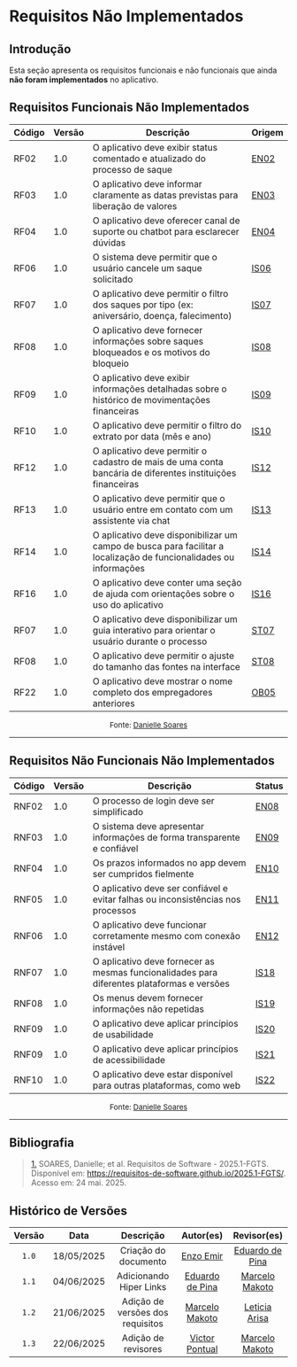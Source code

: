 # Requisitos Não Implementados

## Introdução

Esta seção apresenta os requisitos funcionais e não funcionais que ainda **não foram implementados** no aplicativo.


## Requisitos Funcionais Não Implementados

| Código | Versão | Descrição                                                                                   | Origem |
|--------|--------|----------------------------------------------------------------------------------------------|--------|
| RF02   | 1.0 | O aplicativo deve exibir status comentado e atualizado do processo de saque                 | [EN02](https://requisitos-de-software.github.io/2025.1-FGTS/Elicitacao/Tecnicas-de-Elicitacao/Entrevista/#EN_RF)   |
| RF03   | 1.0 | O aplicativo deve informar claramente as datas previstas para liberação de valores          | [EN03](https://requisitos-de-software.github.io/2025.1-FGTS/Elicitacao/Tecnicas-de-Elicitacao/Entrevista/#EN_RF)   |
| RF04   | 1.0 | O aplicativo deve oferecer canal de suporte ou chatbot para esclarecer dúvidas              | [EN04](https://requisitos-de-software.github.io/2025.1-FGTS/Elicitacao/Tecnicas-de-Elicitacao/Entrevista/#EN_RF)   |
| RF06   | 1.0 | O sistema deve permitir que o usuário cancele um saque solicitado                           | [IS06](https://requisitos-de-software.github.io/2025.1-FGTS/Elicitacao/Tecnicas-de-Elicitacao/Introspeccao/#IS_RF)   |
| RF07   | 1.0 | O aplicativo deve permitir o filtro dos saques por tipo (ex: aniversário, doença, falecimento) | [IS07](https://requisitos-de-software.github.io/2025.1-FGTS/Elicitacao/Tecnicas-de-Elicitacao/Introspeccao/#IS_RF)   |
| RF08   | 1.0 | O aplicativo deve fornecer informações sobre saques bloqueados e os motivos do bloqueio     | [IS08](https://requisitos-de-software.github.io/2025.1-FGTS/Elicitacao/Tecnicas-de-Elicitacao/Introspeccao/#IS_RF)   |
| RF09   | 1.0 | O aplicativo deve exibir informações detalhadas sobre o histórico de movimentações financeiras | [IS09](https://requisitos-de-software.github.io/2025.1-FGTS/Elicitacao/Tecnicas-de-Elicitacao/Introspeccao/#IS_RF)   |
| RF10   | 1.0 | O aplicativo deve permitir o filtro do extrato por data (mês e ano)                         | [IS10](https://requisitos-de-software.github.io/2025.1-FGTS/Elicitacao/Tecnicas-de-Elicitacao/Introspeccao/#IS_RF)   |
| RF12   | 1.0 | O aplicativo deve permitir o cadastro de mais de uma conta bancária de diferentes instituições financeiras | [IS12](https://requisitos-de-software.github.io/2025.1-FGTS/Elicitacao/Tecnicas-de-Elicitacao/Introspeccao/#IS_RF)   |
| RF13   | 1.0 | O aplicativo deve permitir que o usuário entre em contato com um assistente via chat        | [IS13](https://requisitos-de-software.github.io/2025.1-FGTS/Elicitacao/Tecnicas-de-Elicitacao/Introspeccao/#IS_RF)   |
| RF14   | 1.0 | O aplicativo deve disponibilizar um campo de busca para facilitar a localização de funcionalidades ou informações | [IS14](https://requisitos-de-software.github.io/2025.1-FGTS/Elicitacao/Tecnicas-de-Elicitacao/Introspeccao/#IS_RF)   |
| RF16   | 1.0 | O aplicativo deve conter uma seção de ajuda com orientações sobre o uso do aplicativo       | [IS16](https://requisitos-de-software.github.io/2025.1-FGTS/Elicitacao/Tecnicas-de-Elicitacao/Introspeccao/#IS_RF)   |
| RF07   | 1.0 | O aplicativo deve disponibilizar um guia interativo para orientar o usuário durante o processo | [ST07](https://requisitos-de-software.github.io/2025.1-FGTS/Elicitacao/Tecnicas-de-Elicitacao/Storytelling/#ST_RF)   |
| RF08   | 1.0 | O aplicativo deve permitir o ajuste do tamanho das fontes na interface                      | [ST08](https://requisitos-de-software.github.io/2025.1-FGTS/Elicitacao/Tecnicas-de-Elicitacao/Storytelling/#ST_RF)   |
| RF22   | 	1.0 | O aplicativo deve mostrar o nome completo dos empregadores anteriores                      | [OB05](https://requisitos-de-software.github.io/2025.1-FGTS/Elicitacao/Tecnicas-de-Elicitacao/Observacao/#OB_RF)   |
<p style="text-align: center; font-size: 10pt;">Fonte: <a href="https://github.com/danielle-soaress">Danielle Soares</a></p>

---

## Requisitos Não Funcionais Não Implementados

| Código  | Versão | Descrição                                                                                       | Status |
|---------|--------|--------------------------------------------------------------------------------------------------|--------|
| RNF02   | 1.0 | O processo de login deve ser simplificado                                                        | [EN08](https://requisitos-de-software.github.io/2025.1-FGTS/Elicitacao/Tecnicas-de-Elicitacao/Entrevista/#EN_RNF)   |
| RNF03   | 1.0 | O sistema deve apresentar informações de forma transparente e confiável                          | [EN09](https://requisitos-de-software.github.io/2025.1-FGTS/Elicitacao/Tecnicas-de-Elicitacao/Entrevista/#EN_RNF)   |
| RNF04   | 1.0 | Os prazos informados no app devem ser cumpridos fielmente                                        | [EN10](https://requisitos-de-software.github.io/2025.1-FGTS/Elicitacao/Tecnicas-de-Elicitacao/Entrevista/#EN_RNF)   |
| RNF05   | 1.0 | O aplicativo deve ser confiável e evitar falhas ou inconsistências nos processos                 | [EN11](https://requisitos-de-software.github.io/2025.1-FGTS/Elicitacao/Tecnicas-de-Elicitacao/Entrevista/#EN_RNF)   |
| RNF06   | 1.0 | O aplicativo deve funcionar corretamente mesmo com conexão instável                              | [EN12](https://requisitos-de-software.github.io/2025.1-FGTS/Elicitacao/Tecnicas-de-Elicitacao/Entrevista/#EN_RNF)   |
| RNF07   | 1.0 | O aplicativo deve fornecer as mesmas funcionalidades para diferentes plataformas e versões      | [IS18](https://requisitos-de-software.github.io/2025.1-FGTS/Elicitacao/Tecnicas-de-Elicitacao/Introspeccao/#IS_RNF)   |
| RNF08   | 1.0 | Os menus devem fornecer informações não repetidas                                                | [IS19](https://requisitos-de-software.github.io/2025.1-FGTS/Elicitacao/Tecnicas-de-Elicitacao/Introspeccao/#IS_RNF)   |
| RNF09   | 1.0 | O aplicativo deve aplicar princípios de usabilidade                                              | [IS20](https://requisitos-de-software.github.io/2025.1-FGTS/Elicitacao/Tecnicas-de-Elicitacao/Introspeccao/#IS_RNF)   |
| RNF09   | 1.0 | O aplicativo deve aplicar princípios de acessibilidade                                           | [IS21](https://requisitos-de-software.github.io/2025.1-FGTS/Elicitacao/Tecnicas-de-Elicitacao/Introspeccao/#IS_RNF)   |
| RNF10   | 1.0 | O aplicativo deve estar disponível para outras plataformas, como web                             | [IS22](https://requisitos-de-software.github.io/2025.1-FGTS/Elicitacao/Tecnicas-de-Elicitacao/Introspeccao/#IS_RNF)   |
<p style="text-align: center; font-size: 10pt;">Fonte: <a href="https://github.com/danielle-soaress">Danielle Soares</a></p>

---

## Bibliografia

> <a id="REF1" href="#anchor_1">1.</a> SOARES, Danielle; et al. Requisitos de Software - 2025.1-FGTS. Disponível em: https://requisitos-de-software.github.io/2025.1-FGTS/. Acesso em: 24 mai. 2025.

## Histórico de Versões

| Versão | Data | Descrição | Autor(es) | Revisor(es) |
| :-: | :-: | :-: | :-: | :-: |
| `1.0` | 18/05/2025 | Criação do documento | [Enzo Emir](https://github.com/EnzoEmir) | [Eduardo de Pina](https://github.com/eduardodpms) |
| `1.1` | 04/06/2025 | Adicionando Hiper Links | [Eduardo de Pina](https://github.com/eduardodpms) | [Marcelo Makoto](https://github.com/MM4k) |
| `1.2`  | 21/06/2025 | Adição de versões dos requisitos | [Marcelo Makoto](https://github.com/MM4k) | [Leticia Arisa](https://github.com/Leticia-Arisa-K-Higa) |
| `1.3` | 22/06/2025 | Adição de revisores | [Victor Pontual](https://github.com/VictorPontual) | [Marcelo Makoto](https://github.com/MM4k) |